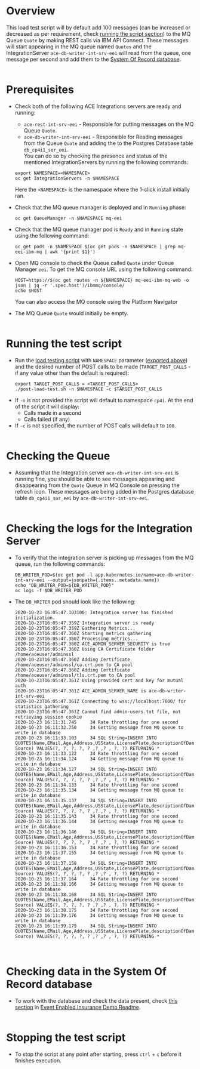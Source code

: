 # Overview
This load test script will by default add 100 messages (can be increased or decreased as per requirement, check [running the script section](post-load-test-readme.md#running-the-test-script)) to the MQ Queue `Quote` by making REST calls via IBM API Connect. These messages will start appearing in the MQ queue named `Quotes` and the IntegrationServer `ace-db-writer-int-srv-eei` will read from the queue, one message per second and add them to the [System Of Record database](readme.md#working-directly-with-the-system-of-record-database).
<br /><br />

# Prerequisites
- Check both of the following ACE Integrations servers are ready and running:
    - `ace-rest-int-srv-eei` - Responsible for putting messages on the MQ Queue `Quote`.
    - `ace-db-writer-int-srv-eei` - Responsible for Reading messages from the Queue `Quote` and adding the to the Postgres Database table `db_cp4i1_sor_eei`.<br />
    You can do so by checking the presence and status of the mentioned IntegrationServers by running the following commands:
    ```
    export NAMESPACE=<NAMESPACE>
    oc get IntegrationServers -n $NAMESPACE
    ```
    Here the `<NAMESPACE>` is the namespace where the 1-click install initially ran.

- Check that the MQ queue manager is deployed and in `Running` phase:
    ```
    oc get QueueManager -n $NAMESPACE mq-eei
    ```
- Check that the MQ queue manager pod is `Ready` and in `Running` state using the following command:
     ```
    oc get pods -n $NAMESPACE $(oc get pods -n $NAMESPACE | grep mq-eei-ibm-mq | awk '{print $1}')
    ```
- Open MQ console to check the Queue called `Quote` under Queue Manager `eei`. To get the MQ console URL using the following command:
    ```
    HOST=https://$(oc get routes -n ${NAMESPACE} mq-eei-ibm-mq-web -o json | jq -r '.spec.host')/ibmmq/console/
    echo $HOST
    ```
    You can also access the MQ console using the Platform Navigator
- The MQ Queue `Quote` would initially be empty.
<br /><br />

# Running the test script
- Run the [load testing script](post-load-test.sh) with `NAMESPACE` parameter ([exported above](post-load-test-readme.md#prerequisites)) and the desired number of POST calls to be made (`TARGET_POST_CALLS` - if any value other than the default is required):
    ```
    export TARGET_POST_CALLS = <TARGET_POST_CALLS>
    ./post-load-test.sh -n $NAMESPACE -c $TARGET_POST_CALLS
    ```
- If `-n` is not provided the script will default to namespace `cp4i`.
    At the end of the script it will display:
    - Calls made in a second
    - Calls failed (if any) 
- If `-c` is not specified, the number of POST calls will default to `100`.
<br /><br />

# Checking the Queue
- Assuming that the Integration server `ace-db-writer-int-srv-eei` is running fine, you should be able to see messages appearing and disappearing from the `Quote` Queue in MQ Console on pressing the refresh icon. These messages are being added in the Postgres database table `db_cp4i1_sor_eei` by `ace-db-writer-int-srv-eei`.
<br /><br />

# Checking the logs for the Integration Server
- To verify that the integration server is picking up messages from the MQ queue, run the following commands:
    ```
    DB_WRITER_POD=$(oc get pod -l app.kubernetes.io/name=ace-db-writer-int-srv-eei --output=jsonpath={.items..metadata.name})
    echo "DB_WRITER_POD=${DB_WRITER_POD}"
    oc logs -f $DB_WRITER_POD
    ```
- The `DB_WRITER` pod should look like the following:
    ```
    2020-10-23 16:05:47.103100: Integration server has finished initialization. 
    2020-10-23T16:05:47.359Z Integration server is ready
    2020-10-23T16:05:47.359Z Gathering Metrics...
    2020-10-23T16:05:47.360Z Starting metrics gathering
    2020-10-23T16:05:47.360Z Processing metrics...
    2020-10-23T16:05:47.360Z ACE_ADMIN_SERVER_SECURITY is true
    2020-10-23T16:05:47.360Z Using CA Certificate folder /home/aceuser/adminssl
    2020-10-23T16:05:47.360Z Adding Certificate /home/aceuser/adminssl/ca.crt.pem to CA pool
    2020-10-23T16:05:47.360Z Adding Certificate /home/aceuser/adminssl/tls.crt.pem to CA pool
    2020-10-23T16:05:47.361Z Using provided cert and key for mutual auth
    2020-10-23T16:05:47.361Z ACE_ADMIN_SERVER_NAME is ace-db-writer-int-srv-eei
    2020-10-23T16:05:47.361Z Connecting to wss://localhost:7600/ for statistics gathering
    2020-10-23T16:05:47.361Z Cannot find admin-users.txt file, not retrieving session cookie
    2020-10-23 16:11:31.745     34 Rate throttling for one second
    2020-10-23 16:11:32.750     34 Getting message from MQ queue to write in database
    2020-10-23 16:11:33.103     34 SQL String=INSERT INTO QUOTES(Name,EMail,Age,Address,USState,LicensePlate,descriptionOfDamage,QuoteID, Source) VALUES(?, ?, ?, ?, ? ,? ,? , ?, ?) RETURNING *
    2020-10-23 16:11:33.122     34 Rate throttling for one second
    2020-10-23 16:11:34.124     34 Getting message from MQ queue to write in database
    2020-10-23 16:11:34.127     34 SQL String=INSERT INTO QUOTES(Name,EMail,Age,Address,USState,LicensePlate,descriptionOfDamage,QuoteID, Source) VALUES(?, ?, ?, ?, ? ,? ,? , ?, ?) RETURNING *
    2020-10-23 16:11:34.133     34 Rate throttling for one second
    2020-10-23 16:11:35.134     34 Getting message from MQ queue to write in database
    2020-10-23 16:11:35.137     34 SQL String=INSERT INTO QUOTES(Name,EMail,Age,Address,USState,LicensePlate,descriptionOfDamage,QuoteID, Source) VALUES(?, ?, ?, ?, ? ,? ,? , ?, ?) RETURNING *
    2020-10-23 16:11:35.143     34 Rate throttling for one second
    2020-10-23 16:11:36.144     34 Getting message from MQ queue to write in database
    2020-10-23 16:11:36.146     34 SQL String=INSERT INTO QUOTES(Name,EMail,Age,Address,USState,LicensePlate,descriptionOfDamage,QuoteID, Source) VALUES(?, ?, ?, ?, ? ,? ,? , ?, ?) RETURNING *
    2020-10-23 16:11:36.153     34 Rate throttling for one second
    2020-10-23 16:11:37.155     34 Getting message from MQ queue to write in database
    2020-10-23 16:11:37.158     34 SQL String=INSERT INTO QUOTES(Name,EMail,Age,Address,USState,LicensePlate,descriptionOfDamage,QuoteID, Source) VALUES(?, ?, ?, ?, ? ,? ,? , ?, ?) RETURNING *
    2020-10-23 16:11:37.164     34 Rate throttling for one second
    2020-10-23 16:11:38.166     34 Getting message from MQ queue to write in database
    2020-10-23 16:11:38.168     34 SQL String=INSERT INTO QUOTES(Name,EMail,Age,Address,USState,LicensePlate,descriptionOfDamage,QuoteID, Source) VALUES(?, ?, ?, ?, ? ,? ,? , ?, ?) RETURNING *
    2020-10-23 16:11:38.175     34 Rate throttling for one second
    2020-10-23 16:11:39.176     34 Getting message from MQ queue to write in database
    2020-10-23 16:11:39.179     34 SQL String=INSERT INTO QUOTES(Name,EMail,Age,Address,USState,LicensePlate,descriptionOfDamage,QuoteID, Source) VALUES(?, ?, ?, ?, ? ,? ,? , ?, ?) RETURNING *
    ```
<br />

# Checking data in the System Of Record database
- To work with the database and check the data present, check [this section](readme.md#working-directly-with-the-system-of-record-database) in [Event Enabled Insurance Demo Readme](readme.md).
<br /><br />

# Stopping the test script
- To stop the script at any point after starting, press `ctrl` + `c` before it finishes execution.
